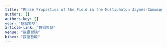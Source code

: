 ```yaml
---
title: "Phase Properties of the Field in the Multiphoton Jaynes-Cummings Model with a Kerr-like Medium"
authors: []
authors-key: []
year: "数据暂缺"
article-link: "数据暂缺"
venue: "数据暂缺"
bibex: "数据暂缺"
---
```

